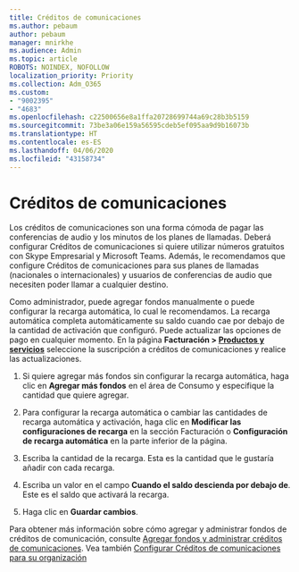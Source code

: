 ```yaml
---
title: Créditos de comunicaciones
ms.author: pebaum
author: pebaum
manager: mnirkhe
ms.audience: Admin
ms.topic: article
ROBOTS: NOINDEX, NOFOLLOW
localization_priority: Priority
ms.collection: Adm_O365
ms.custom:
- "9002395"
- "4683"
ms.openlocfilehash: c22500656e8a1ffa20728699744a69c28b3b5159
ms.sourcegitcommit: 73be3a06e159a56595cdeb5ef095aa9d9b16073b
ms.translationtype: HT
ms.contentlocale: es-ES
ms.lasthandoff: 04/06/2020
ms.locfileid: "43158734"
---
```

# <a name="communication-credits"></a>Créditos de comunicaciones

Los créditos de comunicaciones son una forma cómoda de pagar las conferencias de audio y los minutos de los planes de llamadas.  Deberá configurar Créditos de comunicaciones si quiere utilizar números gratuitos con Skype Empresarial y Microsoft Teams.  Además, le recomendamos que configure Créditos de comunicaciones para sus planes de llamadas (nacionales o internacionales) y usuarios de conferencias de audio que necesiten poder llamar a cualquier destino.

Como administrador, puede agregar fondos manualmente o puede configurar la recarga automática, lo cual le recomendamos.  La recarga automática completa automáticamente su saldo cuando cae por debajo de la cantidad de activación que configuró.  Puede actualizar las opciones de pago en cualquier momento. En la página **Facturación > [Productos y servicios](https://go.microsoft.com/fwlink/p/?linkid=842054)** seleccione la suscripción a créditos de comunicaciones y realice las actualizaciones.

1. Si quiere agregar más fondos sin configurar la recarga automática, haga clic en **Agregar más fondos** en el área de Consumo y especifique la cantidad que quiere agregar.

2. Para configurar la recarga automática o cambiar las cantidades de recarga automática y activación, haga clic en **Modificar las configuraciones de recarga** en la sección Facturación o **Configuración de recarga automática** en la parte inferior de la página.  

3. Escriba la cantidad de la recarga.  Esta es la cantidad que le gustaría añadir con cada recarga.  

4. Escriba un valor en el campo **Cuando el saldo descienda por debajo de**.  Este es el saldo que activará la recarga.

5. Haga clic en **Guardar cambios**.

Para obtener más información sobre cómo agregar y administrar fondos de créditos de comunicación, consulte [Agregar fondos y administrar créditos de comunicaciones](https://docs.microsoft.com/microsoftteams/add-funds-and-manage-communications-credits). Vea también [Configurar Créditos de comunicaciones para su organización](https://docs.microsoft.com/microsoftteams/set-up-communications-credits-for-your-organization)
